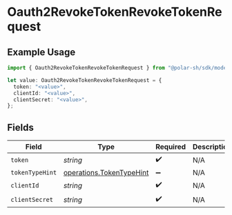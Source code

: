 # Oauth2RevokeTokenRevokeTokenRequest

## Example Usage

```typescript
import { Oauth2RevokeTokenRevokeTokenRequest } from "@polar-sh/sdk/models/operations";

let value: Oauth2RevokeTokenRevokeTokenRequest = {
  token: "<value>",
  clientId: "<value>",
  clientSecret: "<value>",
};
```

## Fields

| Field                                                                | Type                                                                 | Required                                                             | Description                                                          |
| -------------------------------------------------------------------- | -------------------------------------------------------------------- | -------------------------------------------------------------------- | -------------------------------------------------------------------- |
| `token`                                                              | *string*                                                             | :heavy_check_mark:                                                   | N/A                                                                  |
| `tokenTypeHint`                                                      | [operations.TokenTypeHint](../../models/operations/tokentypehint.md) | :heavy_minus_sign:                                                   | N/A                                                                  |
| `clientId`                                                           | *string*                                                             | :heavy_check_mark:                                                   | N/A                                                                  |
| `clientSecret`                                                       | *string*                                                             | :heavy_check_mark:                                                   | N/A                                                                  |